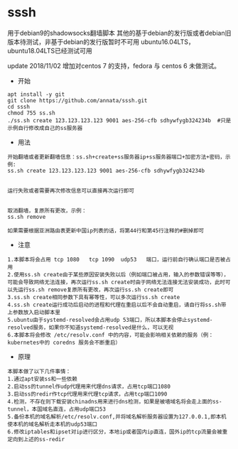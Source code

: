 # sssh
用于debian9的shadowsocks翻墙脚本
其他的基于debian的发行版或者debian旧版本待测试，非基于debian的发行版暂时不可用
ubuntu16.04LTS，ubuntu18.04LTS已经测试可用

update 2018/11/02
增加对centos 7 的支持，fedora 与 centos 6 未做测试。

- 开始
```
apt install -y git
git clone https://github.com/annata/sssh.git
cd sssh
chmod 755 ss.sh
./ss.sh create 123.123.123.123 9001 aes-256-cfb sdhywfygb324234b  #只是示例自行修改成自己的ss服务器
```

- 用法

```
开始翻墙或者更新翻墙信息：ss.sh+create+ss服务器ip+ss服务器端口+加密方法+密码，示例:
ss.sh create 123.123.123.123 9001 aes-256-cfb sdhywfygb324234b


运行失败或者需要再次修改信息可以直接再次运行即可


取消翻墙，复原所有更改，示例：
ss.sh remove

如果需要根据亚洲路由表更新中国ip列表的话，将第44行和第45行注释的#删掉即可
```

- 注意

```
1.本脚本将会占用 tcp 1080   tcp 1090  udp53   端口，运行前自行确认端口是否被占用
2.使用ss.sh create由于某些原因安装失败以后（例如端口被占用，输入的参数错误等等），可能会导致网络无法连接，再次运行ss.sh create时由于网络无法连接无法安装成功，此时可以先运行ss.sh remove复原所有更改，再次运行ss.sh create即可
3.ss.sh create相同参数下具有幂等性，可以多次运行ss.sh create
4.ss.sh create运行成功后启动的进程和代理在重启以后不会自动重启，请自行将ss.sh带上参数放入启动脚本里
5.ubuntu由于systemd-resolved会占用udp 53端口，所以本脚本会停止systemd-resolved服务，如果你不知道systemd-resolved是什么，可以无视
6.本脚本将会修改 /etc/resolv.conf 中的内容，可能会影响相关依赖的服务（例：kubernetes中的 coredns 服务会不断重启）
```


- 原理

```
本脚本做了以下几件事情：
1.通过apt安装ss和一些依赖
2.启动ss的tunnel作udp代理用来代理dns请求，占用tcp端口1080
3.启动ss的redir作tcp代理用来代理tcp请求，占用tcp端口1090
4.检测，不存在则下载安装chinadns用来进行dns检测，如果是被墙域名将会走上面的ss-tunnel，本国域名直连，占用udp端口53
5.备份本机的域名解析/etc/resolv.conf,并将域名解析服务器设置为127.0.0.1,即本机使本机的域名解析走本机的udp53端口
6.修改iptables和ipset对ip进行区分，本地ip或者国内ip直连，国外ip的tcp流量会被重定向到上述的ss-redir
```
